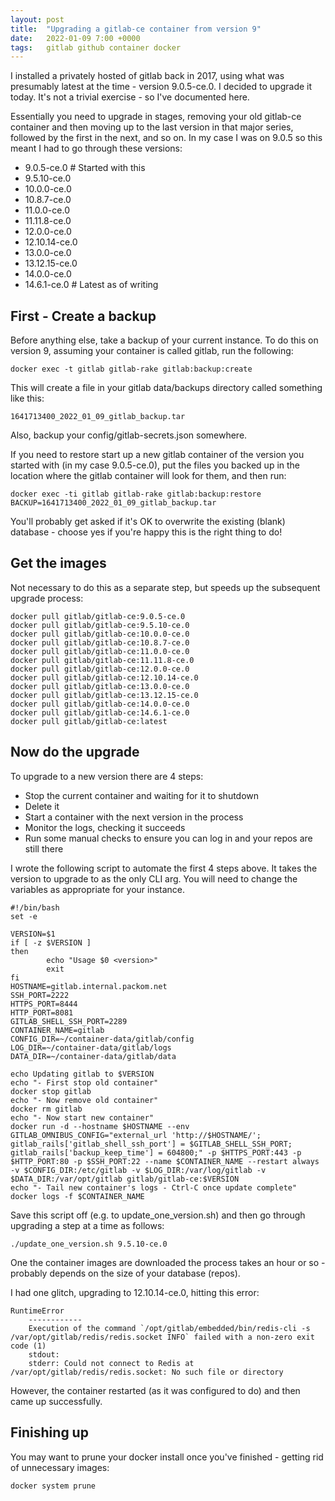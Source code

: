 ```yaml
---
layout: post
title:  "Upgrading a gitlab-ce container from version 9"
date:   2022-01-09 7:00 +0000
tags:   gitlab github container docker
---
```


I installed a privately hosted of gitlab back in 2017, using what was presumably latest at the time - version 9.0.5-ce.0.  I decided to upgrade it today.  It's not a trivial exercise - so I've documented here.

Essentially you need to upgrade in stages, removing your old gitlab-ce container and then moving up to the last version in that major series, followed by the first in the next, and so on.  In my case I was on 9.0.5 so this meant I had to go through these versions:

* 9.0.5-ce.0 # Started with this
* 9.5.10-ce.0
* 10.0.0-ce.0
* 10.8.7-ce.0
* 11.0.0-ce.0
* 11.11.8-ce.0
* 12.0.0-ce.0
* 12.10.14-ce.0
* 13.0.0-ce.0
* 13.12.15-ce.0
* 14.0.0-ce.0
* 14.6.1-ce.0 # Latest as of writing

## First - Create a backup

Before anything else, take a backup of your current instance.  To do this on version 9, assuming your container is called gitlab, run the following:

```
docker exec -t gitlab gitlab-rake gitlab:backup:create
```

This will create a file in your gitlab data/backups directory called something like this:

```
1641713400_2022_01_09_gitlab_backup.tar
```

Also, backup your config/gitlab-secrets.json somewhere.

If you need to restore start up a new gitlab container of the version you started with (in my case 9.0.5-ce.0), put the files you backed up in the location where the gitlab container will look for them, and then run:

```
docker exec -ti gitlab gitlab-rake gitlab:backup:restore BACKUP=1641713400_2022_01_09_gitlab_backup.tar
```

You'll probably get asked if it's OK to overwrite the existing (blank) database - choose yes if you're happy this is the right thing to do!

## Get the images

Not necessary to do this as a separate step, but speeds up the subsequent upgrade process:

```
docker pull gitlab/gitlab-ce:9.0.5-ce.0
docker pull gitlab/gitlab-ce:9.5.10-ce.0
docker pull gitlab/gitlab-ce:10.0.0-ce.0
docker pull gitlab/gitlab-ce:10.8.7-ce.0
docker pull gitlab/gitlab-ce:11.0.0-ce.0
docker pull gitlab/gitlab-ce:11.11.8-ce.0
docker pull gitlab/gitlab-ce:12.0.0-ce.0
docker pull gitlab/gitlab-ce:12.10.14-ce.0
docker pull gitlab/gitlab-ce:13.0.0-ce.0
docker pull gitlab/gitlab-ce:13.12.15-ce.0
docker pull gitlab/gitlab-ce:14.0.0-ce.0
docker pull gitlab/gitlab-ce:14.6.1-ce.0
docker pull gitlab/gitlab-ce:latest
```

## Now do the upgrade

To upgrade to a new version there are 4 steps:

* Stop the current container and waiting for it to shutdown
* Delete it
* Start a container with the next version in the process
* Monitor the logs, checking it succeeds
* Run some manual checks to ensure you can log in and your repos are still there

I wrote the following script to automate the first 4 steps above.  It takes the version to upgrade to as the only CLI arg. You will need to change the variables as appropriate for your instance.

```
#!/bin/bash
set -e

VERSION=$1
if [ -z $VERSION ]
then
        echo "Usage $0 <version>"
        exit
fi
HOSTNAME=gitlab.internal.packom.net
SSH_PORT=2222
HTTPS_PORT=8444
HTTP_PORT=8081
GITLAB_SHELL_SSH_PORT=2289
CONTAINER_NAME=gitlab
CONFIG_DIR=~/container-data/gitlab/config
LOG_DIR=~/container-data/gitlab/logs
DATA_DIR=~/container-data/gitlab/data

echo Updating gitlab to $VERSION
echo "- First stop old container"
docker stop gitlab
echo "- Now remove old container"
docker rm gitlab
echo "- Now start new container"
docker run -d --hostname $HOSTNAME --env GITLAB_OMNIBUS_CONFIG="external_url 'http://$HOSTNAME/'; gitlab_rails['gitlab_shell_ssh_port'] = $GITLAB_SHELL_SSH_PORT; gitlab_rails['backup_keep_time'] = 604800;" -p $HTTPS_PORT:443 -p $HTTP_PORT:80 -p $SSH_PORT:22 --name $CONTAINER_NAME --restart always -v $CONFIG_DIR:/etc/gitlab -v $LOG_DIR:/var/log/gitlab -v $DATA_DIR:/var/opt/gitlab gitlab/gitlab-ce:$VERSION
echo "- Tail new container's logs - Ctrl-C once update complete"
docker logs -f $CONTAINER_NAME
```

Save this script off (e.g. to update_one_version.sh) and then go through upgrading a step at a time as follows:

```
./update_one_version.sh 9.5.10-ce.0
```

One the container images are downloaded the process takes an hour or so - probably depends on the size of your database (repos).

I had one glitch, upgrading to 12.10.14-ce.0, hitting this error:

```
RuntimeError
    ------------
    Execution of the command `/opt/gitlab/embedded/bin/redis-cli -s /var/opt/gitlab/redis/redis.socket INFO` failed with a non-zero exit code (1)
    stdout:
    stderr: Could not connect to Redis at /var/opt/gitlab/redis/redis.socket: No such file or directory
```

However, the container restarted (as it was configured to do) and then came up successfully.


## Finishing up

You may want to prune your docker install once you've finished - getting rid of unnecessary images:

```
docker system prune
```
